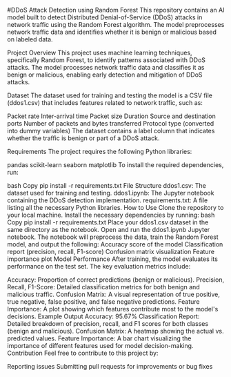 #DDoS Attack Detection using Random Forest
This repository contains an AI model built to detect Distributed Denial-of-Service (DDoS) attacks in network traffic using the Random Forest algorithm. The model preprocesses network traffic data and identifies whether it is benign or malicious based on labeled data.

Project Overview
This project uses machine learning techniques, specifically Random Forest, to identify patterns associated with DDoS attacks. The model processes network traffic data and classifies it as benign or malicious, enabling early detection and mitigation of DDoS attacks.

Dataset
The dataset used for training and testing the model is a CSV file (ddos1.csv) that includes features related to network traffic, such as:

Packet rate
Inter-arrival time
Packet size
Duration
Source and destination ports
Number of packets and bytes transferred
Protocol type (converted into dummy variables)
The dataset contains a label column that indicates whether the traffic is benign or part of a DDoS attack.

Requirements
The project requires the following Python libraries:

pandas
scikit-learn
seaborn
matplotlib
To install the required dependencies, run:

bash
Copy
pip install -r requirements.txt
File Structure
ddos1.csv: The dataset used for training and testing.
ddos1.ipynb: The Jupyter notebook containing the DDoS detection implementation.
requirements.txt: A file listing all the necessary Python libraries.
How to Use
Clone the repository to your local machine.
Install the necessary dependencies by running:
bash
Copy
pip install -r requirements.txt
Place your ddos1.csv dataset in the same directory as the notebook.
Open and run the ddos1.ipynb Jupyter notebook.
The notebook will preprocess the data, train the Random Forest model, and output the following:
Accuracy score of the model
Classification report (precision, recall, F1-score)
Confusion matrix visualization
Feature importance plot
Model Performance
After training, the model evaluates its performance on the test set. The key evaluation metrics include:

Accuracy: Proportion of correct predictions (benign or malicious).
Precision, Recall, F1-Score: Detailed classification metrics for both benign and malicious traffic.
Confusion Matrix: A visual representation of true positive, true negative, false positive, and false negative predictions.
Feature Importance: A plot showing which features contribute most to the model's decisions.
Example Output
Accuracy: 95.67%
Classification Report: Detailed breakdown of precision, recall, and F1 scores for both classes (benign and malicious).
Confusion Matrix: A heatmap showing the actual vs. predicted values.
Feature Importance: A bar chart visualizing the importance of different features used for model decision-making.
Contribution
Feel free to contribute to this project by:

Reporting issues
Submitting pull requests for improvements or bug fixes
